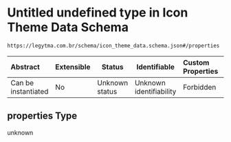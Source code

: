 # Untitled undefined type in Icon Theme Data Schema

```txt
https://legytma.com.br/schema/icon_theme_data.schema.json#/properties
```




| Abstract            | Extensible | Status         | Identifiable            | Custom Properties | Additional Properties | Access Restrictions | Defined In                                                                                    |
| :------------------ | ---------- | -------------- | ----------------------- | :---------------- | --------------------- | ------------------- | --------------------------------------------------------------------------------------------- |
| Can be instantiated | No         | Unknown status | Unknown identifiability | Forbidden         | Allowed               | none                | [icon_theme_data.schema.json\*](../schema/icon_theme_data.schema.json "open original schema") |

## properties Type

unknown
